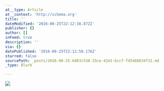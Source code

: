```yaml
---
at__type: Article
at__context: 'http://schema.org'
title: ''
dateModified: '2016-08-25T22:12:38.872Z'
publisher: {}
author: []
inFeed: true
description: ''
via: {}
datePublished: '2016-08-25T22:12:50.176Z'
starred: false
sourcePath: _posts/2016-08-25-6d63c530-33ce-42e5-bccf-fd5468634f31.md
_type: Blurb

---
```

![](https://the-grid-user-content.s3-us-west-2.amazonaws.com/11b799c4-e0ea-4528-829d-776c5cc8305a.jpg)